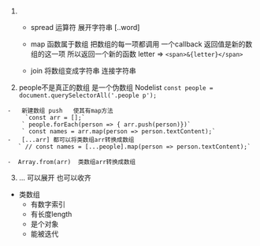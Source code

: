 #  
 1. 
    - spread 运算符 展开字符串 [..word]

    - map 函数属于数组  把数组的每一项都调用 一个callback 
    返回值是新的数组的这一项  所以返回一个新的函数
        letter => `<span>&{letter}</span>` 

    - join  将数组变成字符串 连接字符串

 2.   people不是真正的数组  是一个伪数组  Nodelist
        `const people = document.querySelectorAll('.people p');`

    -   新建数组 push   使其有map方法
         `const arr = [];`
        ` people.forEach(person => { arr.push(person)})`
        ` const names = arr.map(person => person.textContent);`
    -   [...arr] 都可以将类数组arr转换成数组
       ` // const names = [...people].map(person => person.textContent);`

    -  Array.from(arr)  类数组arr转换成数组

 3. ... 可以展开  也可以收齐

- 类数组   
    - 有数字索引
    - 有长度length
    - 是个对象
    - 能被迭代




